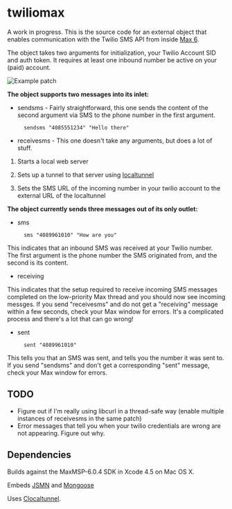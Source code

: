 twiliomax
=========

A work in progress. This is the source code for an external object that enables communication with the Twilio SMS API from inside [Max 6][max-link].

[max-link]:http://cycling74.com/products/max/

The object takes two arguments for initialization, your Twilio Account SID and auth token. It requires at least one inbound number be active on your (paid) account.

![Example patch](http://miazmatic.com/data/uploads/max-objects/twiliomax/twiliomax-screen.png)

**The object supports two messages into its inlet:**

* sendsms - Fairly straightforward, this one sends the content of the second argument via SMS to the phone number in the first argument.


		sendsms "4085551234" "Hello there"


* receivesms - This one doesn't take any arguments, but does a lot of stuff. 

1. Starts a local web server 

2. Sets up a tunnel to that server using [localtunnel][lt-website] 

3. Sets the SMS URL of the incoming number in your twilio account to the external URL of the localtunnel

**The object currently sends three messages out of its only outlet:**

* sms

		sms "4089961010" "How are you"

This indicates that an inbound SMS was received at your Twilio number. The first argument is the phone number the SMS originated from, and the second is its content.

* receiving
		
This indicates that the setup required to receive incoming SMS messages completed on the low-priority Max thread and you should now see incoming messges. If you send "receivesms" and do not get a "receiving" message within a few seconds, check your Max window for errors. It's a complicated process and there's a lot that can go wrong!

* sent

		sent "4089961010"

This tells you that an SMS was sent, and tells you the number it was sent to. If you send "sendsms" and don't get a corresponding "sent" message, check your Max window for errors.

[lt-website]: http://progrium.com/localtunnel/

TODO
----
* Figure out if I'm really using libcurl in a thread-safe way (enable multiple instances of receivesms in the same patch)
* Error messages that tell you when your twilio credentials are wrong are not appearing. Figure out why.

Dependencies
-------------

Builds against the MaxMSP-6.0.4 SDK in Xcode 4.5 on Mac OS X.

Embeds [JSMN][jsmn-link] and [Mongoose][mongoose-link]

Uses [Clocaltunnel][clocaltunnel-link].

[clocaltunnel-link]:https://github.com/bengl3rt/clocaltunnel
[mongoose-link]:https://github.com/valenok/mongoose
[jsmn-link]:http://zserge.bitbucket.org/jsmn.html